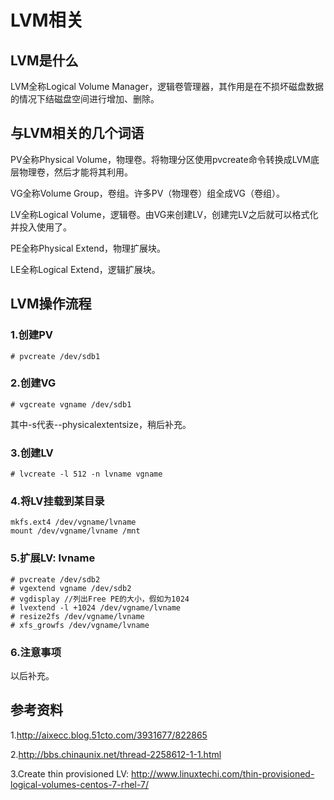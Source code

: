 # LVM相关

## LVM是什么

LVM全称Logical Volume Manager，逻辑卷管理器，其作用是在不损坏磁盘数据的情况下结磁盘空间进行增加、删除。

## 与LVM相关的几个词语

PV全称Physical Volume，物理卷。将物理分区使用pvcreate命令转换成LVM底层物理卷，然后才能将其利用。

VG全称Volume Group，卷组。许多PV（物理卷）组全成VG（卷组）。

LV全称Logical Volume，逻辑卷。由VG来创建LV，创建完LV之后就可以格式化并投入使用了。

PE全称Physical Extend，物理扩展块。

LE全称Logical Extend，逻辑扩展块。

## LVM操作流程

### 1.创建PV

```
# pvcreate /dev/sdb1
```

### 2.创建VG

```
# vgcreate vgname /dev/sdb1
```

其中-s代表--physicalextentsize，稍后补充。

### 3.创建LV

```
# lvcreate -l 512 -n lvname vgname
```

### 4.将LV挂载到某目录

```
mkfs.ext4 /dev/vgname/lvname
mount /dev/vgname/lvname /mnt
```

### 5.扩展LV: lvname

```
# pvcreate /dev/sdb2
# vgextend vgname /dev/sdb2
# vgdisplay //列出Free PE的大小，假如为1024
# lvextend -l +1024 /dev/vgname/lvname
# resize2fs /dev/vgname/lvname
# xfs_growfs /dev/vgname/lvname
```

### 6.注意事项

以后补充。

## 参考资料

1.<http://aixecc.blog.51cto.com/3931677/822865>

2.<http://bbs.chinaunix.net/thread-2258612-1-1.html>

3.Create thin provisioned LV: <http://www.linuxtechi.com/thin-provisioned-logical-volumes-centos-7-rhel-7/>
